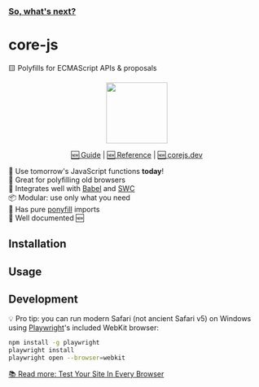 ### [So, what's next?](https://corejs.dev/blog/so-whats-next.html)

# core-js

🟨 Polyfills for ECMAScript APIs & proposals

<p align=center>
  <img height=120 src="https://i.imgur.com/WoLunT0.png">
</p>

<p align=center>
  <a href="https://corejs.dev/core-js/guide/">🆕 Guide</a>
  | <a href="https://corejs.dev/core-js/reference/">🆕 Reference</a>
  | <a href="https://corejs.dev/">🆕 corejs.dev</a>
</p>

🚀 Use tomorrow's JavaScript functions **today**! \
🧓 Great for polyfilling old browsers \
🌟 Integrates well with [Babel] and [SWC] \
📦 Modular: use only what you need \
🦄 Has pure [ponyfill] imports \
📖 Well documented 🆕

## Installation

## Usage

## Development

💡 Pro tip: you can run modern Safari (not ancient Safari v5) on Windows using
[Playwright]'s included WebKit browser:

```sh
npm install -g playwright
playwright install
playwright open --browser=webkit
```

[📚 Read more: Test Your Site In Every Browser](https://joyofcode.xyz/test-your-site-in-every-browser)

[babel]: https://babeljs.io/
[swc]: https://swc.rs/
[ponyfill]: https://ponyfill.com/
[playwright]: https://playwright.dev/
